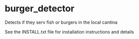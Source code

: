 # burger_detector
Detects if they serv fish or burgers in the local cantina

See the INSTALL.txt file for installation instructions and details
